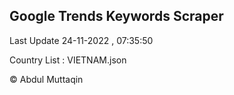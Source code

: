 

## Google Trends Keywords Scraper 
 
Last Update 24-11-2022 , 07:35:50

Country List :
VIETNAM.json



© Abdul Muttaqin 
